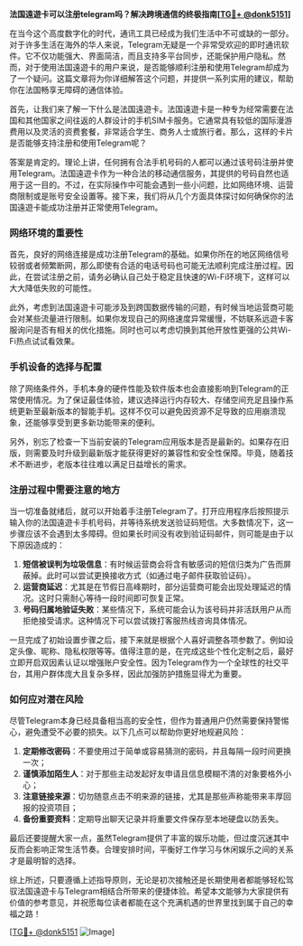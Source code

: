 **法国遠遊卡可以注册telegram吗？解决跨境通信的终极指南[[TG💪+ @donk5151](https://t.me/s/donk5151)]**

在当今这个高度数字化的时代，通讯工具已经成为我们生活中不可或缺的一部分。对于许多生活在海外的华人来说，Telegram无疑是一个非常受欢迎的即时通讯软件。它不仅功能强大、界面简洁，而且支持多平台同步，还能保护用户隐私。然而，对于使用法国遠遊卡的用户来说，是否能够顺利注册和使用Telegram却成为了一个疑问。这篇文章将为你详细解答这个问题，并提供一系列实用的建议，帮助你在法国畅享无障碍的通信体验。

首先，让我们来了解一下什么是法国遠遊卡。法国遠遊卡是一种专为经常需要在法国和其他国家之间往返的人群设计的手机SIM卡服务。它通常具有较低的国际漫游费用以及灵活的资费套餐，非常适合学生、商务人士或旅行者。那么，这样的卡片是否能够支持注册和使用Telegram呢？

答案是肯定的。理论上讲，任何拥有合法手机号码的人都可以通过该号码注册并使用Telegram。法国遠遊卡作为一种合法的移动通信服务，其提供的号码自然也适用于这一目的。不过，在实际操作中可能会遇到一些小问题，比如网络环境、运营商限制或是账号安全设置等。接下来，我们将从几个方面具体探讨如何确保你的法国遠遊卡能成功注册并正常使用Telegram。

### 网络环境的重要性

首先，良好的网络连接是成功注册Telegram的基础。如果你所在的地区网络信号较弱或者频繁断网，那么即使有合适的电话号码也可能无法顺利完成注册过程。因此，在尝试注册之前，请务必确认自己处于稳定且快速的Wi-Fi环境下，这样可以大大降低失败的可能性。

此外，考虑到法国遠遊卡可能涉及到跨国数据传输的问题，有时候当地运营商可能会对某些流量进行限制。如果你发现自己的网络速度异常缓慢，不妨联系远遊卡客服询问是否有相关的优化措施。同时也可以考虑切换到其他开放性更强的公共Wi-Fi热点试试看效果。

### 手机设备的选择与配置

除了网络条件外，手机本身的硬件性能及软件版本也会直接影响到Telegram的正常使用情况。为了保证最佳体验，建议选择运行内存较大、存储空间充足且操作系统更新至最新版本的智能手机。这样不仅可以避免因资源不足导致的应用崩溃现象，还能够享受到更多新功能带来的便利。

另外，别忘了检查一下当前安装的Telegram应用版本是否是最新的。如果存在旧版，则需要及时升级到最新版才能获得更好的兼容性和安全性保障。毕竟，随着技术不断进步，老版本往往难以满足日益增长的需求。

### 注册过程中需要注意的地方

当一切准备就绪后，就可以开始着手注册Telegram了。打开应用程序后按照提示输入你的法国遠遊卡手机号码，并等待系统发送验证码短信。大多数情况下，这一步骤应该不会遇到太多障碍。但如果长时间没有收到验证码邮件，则可能是由于以下原因造成的：

1. **短信被误判为垃圾信息**：有时候运营商会将含有敏感词的短信归类为广告而屏蔽掉。此时可以尝试更换接收方式（如通过电子邮件获取验证码）。
2. **运营商延迟**：尤其是在节假日高峰期时，部分运营商可能会出现处理延迟的情况。这时只需耐心等待一段时间即可恢复正常。
3. **号码归属地验证失败**：某些情况下，系统可能会认为该号码并非活跃用户从而拒绝接受请求。这种情况下可以尝试拨打客服热线咨询具体情况。

一旦完成了初始设置步骤之后，接下来就是根据个人喜好调整各项参数了。例如设定头像、昵称、隐私权限等等。值得注意的是，在完成这些个性化定制之后，最好立即开启双因素认证以增强账户安全性。因为Telegram作为一个全球性的社交平台，其用户群体庞大且复杂多样，因此加强防护措施显得尤为重要。

### 如何应对潜在风险

尽管Telegram本身已经具备相当高的安全性，但作为普通用户仍然需要保持警惕心，避免遭受不必要的损失。以下几点可以帮助你更好地规避风险：

1. **定期修改密码**：不要使用过于简单或容易猜测的密码，并且每隔一段时间更换一次；
2. **谨慎添加陌生人**：对于那些主动发起好友申请且信息模糊不清的对象要格外小心；
3. **注意链接来源**：切勿随意点击不明来源的链接，尤其是那些声称能带来丰厚回报的投资项目；
4. **备份重要资料**：定期导出聊天记录并将重要文件保存至本地硬盘以防丢失。

最后还要提醒大家一点，虽然Telegram提供了丰富的娱乐功能，但过度沉迷其中反而会影响正常生活节奏。合理安排时间，平衡好工作学习与休闲娱乐之间的关系才是最明智的选择。

综上所述，只要遵循上述指导原则，无论是初次接触还是长期使用者都能够轻松驾驭法国遠遊卡与Telegram相结合所带来的便捷体验。希望本文能够为大家提供有价值的参考意见，并祝愿每位读者都能在这个充满机遇的世界里找到属于自己的幸福之路！

[[TG💪+ @donk5151](https://t.me/s/donk5151) ![Image](https://i.postimg.cc/rwNCRYN7/Snipaste-2025-04-30-17-27-05.png)]